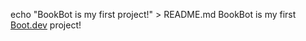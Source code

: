 echo "BookBot is my first project!" > README.md
BookBot is my first [Boot.dev](https://www.boot.dev) project!
